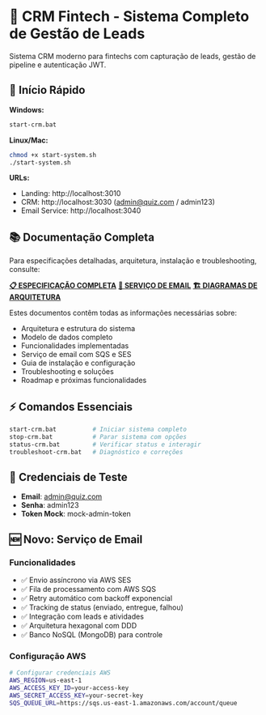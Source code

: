 # 🏦 CRM Fintech - Sistema Completo de Gestão de Leads

Sistema CRM moderno para fintechs com capturação de leads, gestão de pipeline e autenticação JWT.

## 🚀 Início Rápido

**Windows:**
```bash
start-crm.bat
```

**Linux/Mac:**
```bash
chmod +x start-system.sh
./start-system.sh
```

**URLs:**
- Landing: http://localhost:3010
- CRM: http://localhost:3030 (admin@quiz.com / admin123)
- Email Service: http://localhost:3040

## 📚 Documentação Completa

Para especificações detalhadas, arquitetura, instalação e troubleshooting, consulte:

**[📋 ESPECIFICAÇÃO COMPLETA](ESPECIFICACAO-COMPLETA.md)**
**[📧 SERVIÇO DE EMAIL](EMAIL-SERVICE.md)**
**[🏗️ DIAGRAMAS DE ARQUITETURA](ARCHITECTURE-DIAGRAM.md)**

Estes documentos contêm todas as informações necessárias sobre:
- Arquitetura e estrutura do sistema
- Modelo de dados completo
- Funcionalidades implementadas
- Serviço de email com SQS e SES
- Guia de instalação e configuração
- Troubleshooting e soluções
- Roadmap e próximas funcionalidades

## ⚡ Comandos Essenciais

```bash
start-crm.bat          # Iniciar sistema completo
stop-crm.bat           # Parar sistema com opções
status-crm.bat         # Verificar status e interagir
troubleshoot-crm.bat   # Diagnóstico e correções
```

## 🔑 Credenciais de Teste

- **Email**: admin@quiz.com
- **Senha**: admin123
- **Token Mock**: mock-admin-token

## 🆕 Novo: Serviço de Email

### Funcionalidades
- ✅ Envio assíncrono via AWS SES
- ✅ Fila de processamento com AWS SQS
- ✅ Retry automático com backoff exponencial
- ✅ Tracking de status (enviado, entregue, falhou)
- ✅ Integração com leads e atividades
- ✅ Arquitetura hexagonal com DDD
- ✅ Banco NoSQL (MongoDB) para controle

### Configuração AWS
```bash
# Configurar credenciais AWS
AWS_REGION=us-east-1
AWS_ACCESS_KEY_ID=your-access-key
AWS_SECRET_ACCESS_KEY=your-secret-key
SQS_QUEUE_URL=https://sqs.us-east-1.amazonaws.com/account/queue
```